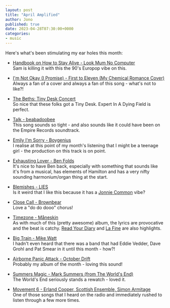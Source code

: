 ```yaml
---
layout: post
title: "April Amplified"
author: Jono
published: true
date: 2023-04-28T07:30:00+0000
categories:
- music
---
```

Here's what's been stimulating my ear holes this month:

* [Handbook on How to Stay Alive - Look Mum No Computer](https://www.youtube.com/watch?v=ZfITMAK4lnk)\
	 Sam is killing it with this the 90's Europop vibe on this. 

* [I'm Not Okay (I Promise) - First to Eleven (My Chemical Romance Cover)](https://www.youtube.com/watch?v=-n2deJ8d_9E)\
	 Always a fan of a cover and always a fan of this song - what's not to like?!

* [The Beths: Tiny Desk Concert](https://www.youtube.com/watch?v=vt0J3IEYkIg)\
	 So nice that these folks got a Tiny Desk. Expert In A Dying Field is perfect. 

* [Talk - beabadoobee](https://www.youtube.com/watch?v=zR_XDlBHEik)\
	 This song sounds so tight - and also sounds like it could have been on the Empire Records soundtrack. 

* [Emily I'm Sorry - Boygenius](https://www.youtube.com/watch?v=0utmCIxfHgc)\
	 I realise at this point of my month's listening that I might be a teenage girl - the production on this track is on point.

* [Exhausting Lover - Ben Folds](https://www.youtube.com/watch?v=t6JA-4YgoCw)\
	 It's nice to have Ben back, especially with something that sounds like it's from a musical, has elements of Hamilton and has a very nifty sounding harmonium/organ thing at the start.

* [Blemishes - LIES](https://www.youtube.com/watch?v=-3szgLmEvWw)\
	 Is it weird that I like this because it has a [Jonnie Common](https://www.youtube.com/watch?v=T0EwFAx39zM) vibe?


* [Close Call - Brownbear](https://www.youtube.com/watch?v=xCYmZeXf5kU)\
	 Love a "do do dooo" chorus!

* [Timezone - Måneskin](https://www.youtube.com/watch?v=JlOZR5OwS-8)\
	 As with much of this (pretty awesome) album, the lyrics are provocative and the beat is catchy. [Read Your Diary](https://www.youtube.com/watch?v=1eGycga48ng) and [La Fine](https://www.youtube.com/watch?v=c2EMoyn83AM) are also highlights.

* [Big Train - Mike Watt](https://www.youtube.com/watch?v=4cfQaQO-YD4)\
	 I hadn't even heard that there was a band that had Eddie Vedder, Dave Grohl and Pat Smear in it until this month - how?!

* [Airborne Panic Attack - October Drift](https://www.youtube.com/watch?v=7ENPucWgvVU)\
	 Probably my album of the month - loving this sound!

* [Summers Magic - Mark Summers (from The World's End)](https://www.youtube.com/watch?v=giwmGn-vnbQ)\
	 The World's End seriously stands a rewatch - loved it. 

* [Movement 6 - Erland Cooper, Scottish Ensemble, Simon Armitage](https://www.youtube.com/watch?v=Y1FYuR14yqo)\
	 One of those songs that I heard on the radio and immediately rushed to listen through a few more times.
